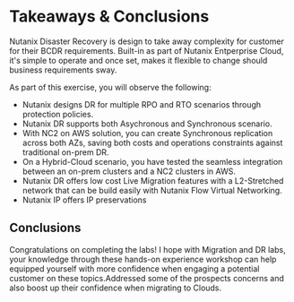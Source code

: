 # Takeaways & Conclusions

Nutanix Disaster Recovery is design to take away complexity for customer for their BCDR requirements.
Built-in as part of Nutanix Entperprise Cloud, it's simple to operate and once set, makes it flexible 
to change should business requirements sway.

As part of this exercise, you will observe the following:

- Nutanix designs DR for multiple RPO and RTO scenarios through protection policies.
- Nutanix DR supports both Asychronous and Synchronous scenario.
- With NC2 on AWS solution, you can create Synchronous replication across both AZs, saving both costs 
and operations constraints against traditional on-prem DR. 
- On a Hybrid-Cloud scenario, you have tested the seamless integration between an on-prem clusters and a
NC2 clusters in AWS.
- Nutanix DR offers low cost Live Migration features with a L2-Stretched network that can be build easily 
with Nutanix Flow Virtual Networking.
- Nutanix IP offers IP preservations

## Conclusions

Congratulations on completing the labs! I hope with Migration and DR labs, your knowledge through these
hands-on experience workshop can help equipped yourself with more confidence when engaging a potential 
customer on these topics.Addressed some of the prospects concerns and also boost up their confidence when 
migrating to Clouds.



